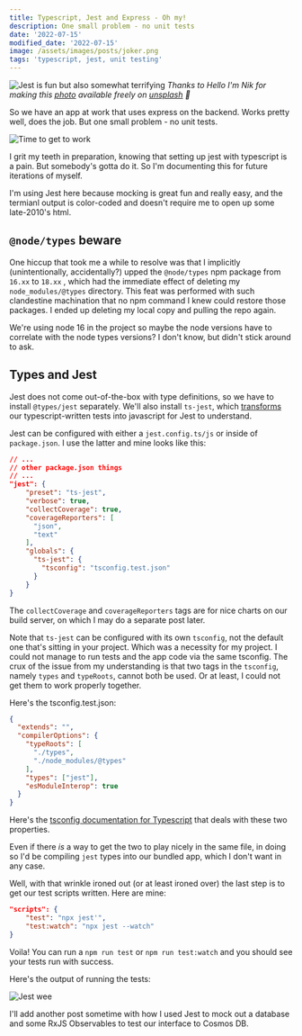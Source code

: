```yaml
---
title: Typescript, Jest and Express - Oh my!
description: One small problem - no unit tests
date: '2022-07-15'
modified_date: '2022-07-15'
image: /assets/images/posts/joker.png
tags: 'typescript, jest, unit testing'
---
```


![Jest is fun but also somewhat terrifying](/assets/images/posts/joker.png)
_Thanks to Hello I'm Nik for making this [photo](https://unsplash.com/photos/Uk5lAaYfF7w) available freely on [unsplash](www.unsplash.com) 🎁_

So we have an app at work that uses express on the backend. Works pretty well, does the job. But one small problem - no unit tests.

![Time to get to work](https://media0.giphy.com/media/llKJGxQ1ESmac/giphy.gif?cid=6104955euxgwdbz5mdhaplp4cpv5b2pgxrq8zt5x5du50da3&rid=giphy.gif&ct=g)

I grit my teeth in preparation, knowing that setting up jest with typescript is a pain. But somebody's gotta do it. So I'm documenting this for future iterations of myself.

I'm using Jest here because mocking is great fun and really easy, and the termianl output is color-coded and doesn't require me to open up some late-2010's html.

## `@node/types`  beware

One hiccup that took me a while to resolve was that I implicitly (unintentionally, accidentally?) upped the `@node/types` npm package from `16.xx` to `18.xx` , which had the immediate effect of deleting my `node_modules/@types` directory. This feat was performed with such clandestine machination that no npm command I knew could restore those packages. I ended up deleting my local copy and pulling the repo again.

We're using node 16 in the project so maybe the node versions have to correlate with the node types versions? I don't know, but didn't stick around to ask.

## Types and Jest

Jest does not come out-of-the-box with type definitions, so we have to install `@types/jest`  separately. We'll also install `ts-jest`, which [transforms](https://jestjs.io/docs/next/code-transformation#writing-custom-transformers) our typescript-written tests into javascript for Jest to understand. 

Jest can be configured with either a `jest.config.ts/js` or inside of `package.json`. I use the latter and   mine looks like this:

```json
// ...
// other package.json things
// ...
"jest": {
    "preset": "ts-jest",
    "verbose": true, 
    "collectCoverage": true,
    "coverageReporters": [
      "json",
      "text"
    ],
    "globals": {
      "ts-jest": {
        "tsconfig": "tsconfig.test.json"
      }
    }
}
```

The `collectCoverage` and `coverageReporters` tags are for nice charts on our build server, on which I may do a separate post later.

Note that `ts-jest` can be configured with its own `tsconfig`, not the default one that's sitting in your project. Which was a necessity for my project. I could not manage to run tests and the app code via the same tsconfig. The crux of the issue from my understanding is that two tags in the `tsconfig`, namely `types` and `typeRoots`, cannot both be used. Or at least, I could not get them to work properly together. 

Here's the tsconfig.test.json:
```json
{
  "extends": "",
  "compilerOptions": {
    "typeRoots": [
      "./types",
      "./node_modules/@types"
    ],
    "types": ["jest"],
    "esModuleInterop": true
  }
}
```

Here's the [tsconfig documentation for Typescript](https://www.typescriptlang.org/tsconfig#typeRoots) that deals with these two properties.

Even if there _is_ a way to get the two to play nicely in the same file, in doing so I'd be compiling `jest` types into our bundled app, which I don't want in any case.

Well, with that wrinkle ironed out (or at least ironed over) the last step is to get our test scripts written. Here are mine:

```json
"scripts": {
    "test": "npx jest'",
    "test:watch": "npx jest --watch"
}
```

Voila! You can run a `npm run test` or `npm run test:watch` and you should see your tests run with success.

Here's the output of running the tests:

![Jest wee](/assets/images/posts/jest-output.png)

I'll add another post sometime with how I used Jest to mock out a database and some RxJS Observables to test our interface to Cosmos DB.